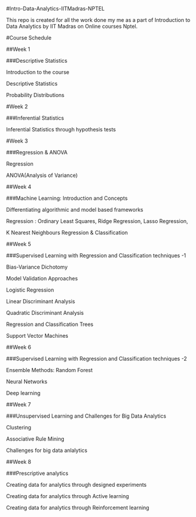 #Intro-Data-Analytics-IITMadras-NPTEL 

This repo is created for all the work done my me as a part of Introduction to Data Analytics by IIT Madras on Online courses Nptel. 

#Course Schedule 

##Week 1

###Descriptive Statistics 

Introduction to the course

Descriptive Statistics

Probability Distributions

#Week 2

###Inferential Statistics

Inferential Statistics through hypothesis tests

#Week 3

###Regression & ANOVA

Regression

ANOVA(Analysis of Variance)

##Week 4

###Machine Learning: Introduction and Concepts

Differentiating algorithmic and model based frameworks

Regression : Ordinary Least Squares, Ridge Regression, Lasso Regression,

K Nearest Neighbours Regression & Classification

##Week 5

###Supervised Learning with Regression and Classification techniques -1

Bias-Variance Dichotomy

Model Validation Approaches

Logistic Regression

Linear Discriminant Analysis

Quadratic Discriminant Analysis

Regression and Classification Trees

Support Vector Machines

##Week 6

###Supervised Learning with Regression and Classification techniques -2

Ensemble Methods: Random Forest

Neural Networks

Deep learning

##Week 7

###Unsupervised Learning and Challenges for Big Data Analytics

Clustering

Associative Rule Mining

Challenges for big data anlalytics

##Week 8

###Prescriptive analytics

Creating data for analytics through designed experiments

Creating data for analytics through  Active learning

Creating data for analytics through Reinforcement learning
